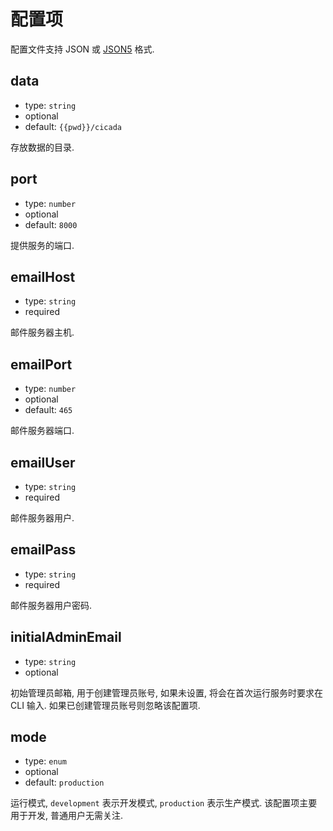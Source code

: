 # 配置项

配置文件支持 JSON 或 [JSON5](https://json5.org) 格式.

## data

- type: `string`
- optional
- default: `{{pwd}}/cicada`

存放数据的目录.

## port

- type: `number`
- optional
- default: `8000`

提供服务的端口.

## emailHost

- type: `string`
- required

邮件服务器主机.

## emailPort

- type: `number`
- optional
- default: `465`

邮件服务器端口.

## emailUser

- type: `string`
- required

邮件服务器用户.

## emailPass

- type: `string`
- required

邮件服务器用户密码.

## initialAdminEmail

- type: `string`
- optional

初始管理员邮箱, 用于创建管理员账号, 如果未设置, 将会在首次运行服务时要求在 CLI 输入.
如果已创建管理员账号则忽略该配置项.

## mode

- type: `enum`
- optional
- default: `production`

运行模式, `development` 表示开发模式, `production` 表示生产模式.
该配置项主要用于开发, 普通用户无需关注.
